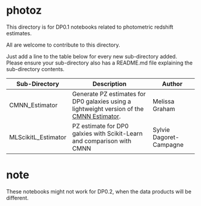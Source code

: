 # photoz

This directory is for DP0.1 notebooks related to photometric redshift estimates.

All are welcome to contribute to this directory.

Just add a line to the table below for every new sub-directory added. Please ensure your sub-directory also has a README.md file explaining the sub-directory contents.

| Sub-Directory | Description | Author |
|---|---|---|
| CMNN_Estimator | Generate PZ estimates for DP0 galaxies using a lightweight version of the [CMNN Estimator](https://github.com/dirac-institute/CMNN_Photoz_Estimator). | Melissa Graham |
| MLScikitL_Estimator | PZ estimate for DP0 galxies with Scikit-Learn and comparison with CMNN | Sylvie Dagoret-Campagne |

# note

These notebooks might not work for DP0.2, when the data products will be different.
